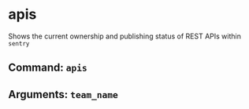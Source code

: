 # apis

Shows the current ownership and publishing status of REST APIs within `sentry`

## Command: `apis` 

## Arguments: `team_name`
